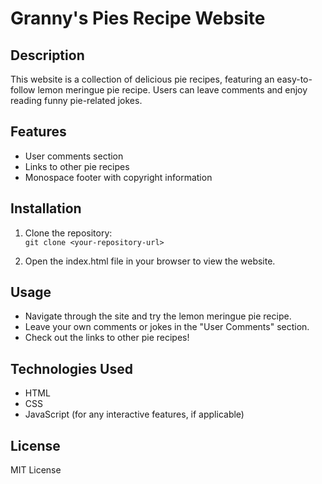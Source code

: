 # Granny's Pies Recipe Website

## Description
This website is a collection of delicious pie recipes, featuring an easy-to-follow lemon meringue pie recipe. Users can leave comments and enjoy reading funny pie-related jokes.

## Features
- User comments section
- Links to other pie recipes
- Monospace footer with copyright information

## Installation
1. Clone the repository:  
   `git clone <your-repository-url>`

2. Open the index.html file in your browser to view the website.

## Usage
- Navigate through the site and try the lemon meringue pie recipe.
- Leave your own comments or jokes in the "User Comments" section.
- Check out the links to other pie recipes!

## Technologies Used
- HTML
- CSS
- JavaScript (for any interactive features, if applicable)

## License
MIT License
